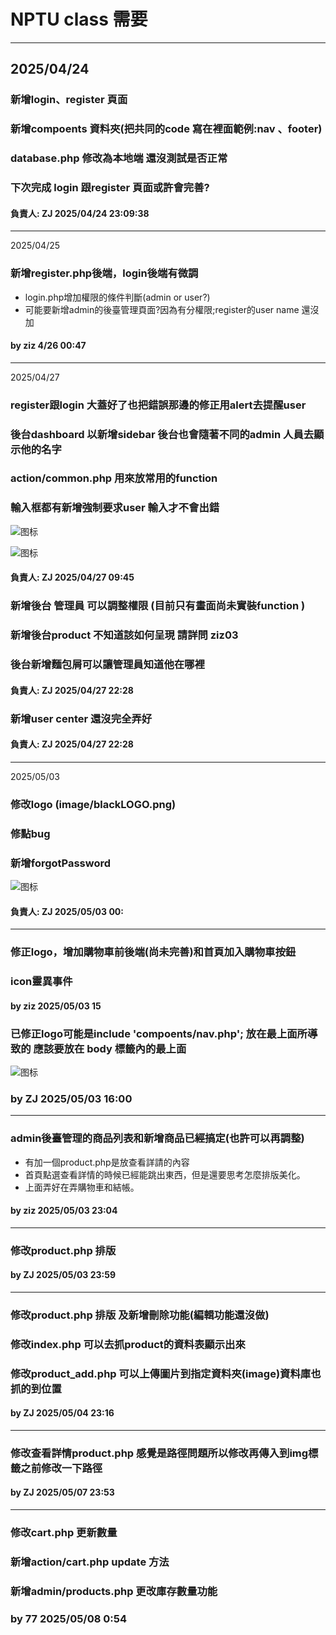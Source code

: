 NPTU class 需要 
===
----
2025/04/24
--- 
### 新增login、register 頁面 
### 新增compoents 資料夾(把共同的code 寫在裡面範例:nav 、footer)
### database.php 修改為本地端 還沒測試是否正常 
### 下次完成 login 跟register 頁面或許會完善?

#### 負責人: ZJ  2025/04/24 23:09:38
---
2025/04/25
### 新增register.php後端，login後端有微調
-  login.php增加權限的條件判斷(admin or user?)
-  可能要新增admin的後臺管理頁面?因為有分權限;register的user name 還沒加
#### by ziz 4/26 00:47
---
2025/04/27
###  register跟login 大蓋好了也把錯誤那邊的修正用alert去提醒user
###  後台dashboard 以新增sidebar 後台也會隨著不同的admin 人員去顯示他的名字
###  action/common.php 用來放常用的function
###  輸入框都有新增強制要求user 輸入才不會出錯
![ 图标](readmeimg/dashboard.png)

![ 图标](readmeimg/dashboard2.png)

#### 負責人: ZJ  2025/04/27 09:45

### 新增後台 管理員 可以調整權限 (目前只有畫面尚未實裝function )
### 新增後台product 不知道該如何呈現 請詳問 ziz03
### 後台新增麵包屑可以讓管理員知道他在哪裡

#### 負責人: ZJ  2025/04/27 22:28

### 新增user center 還沒完全弄好
#### 負責人: ZJ  2025/04/27 22:28
---
2025/05/03
### 修改logo (image/blackLOGO.png)
### 修點bug
### 新增forgotPassword
![ 图标](readmeimg/1280.jpg)

#### 負責人: ZJ  2025/05/03 00:
---
### 修正logo，增加購物車前後端(尚未完善)和首頁加入購物車按鈕
### icon靈異事件
#### by ziz 2025/05/03 15

### 已修正logo可能是include 'compoents/nav.php'; 放在最上面所導致的 應該要放在 body 標籤內的最上面
![ 图标](readmeimg/images.jpg)

### by ZJ 2025/05/03 16:00
----
### admin後臺管理的商品列表和新增商品已經搞定(也許可以再調整)
- 有加一個product.php是放查看詳請的內容
- 首頁點選查看詳情的時候已經能跳出東西，但是還要思考怎麼排版美化。
- 上面弄好在弄購物車和結帳。
#### by ziz 2025/05/03 23:04
---
### 修改product.php 排版

#### by ZJ 2025/05/03 23:59
---
### 修改product.php 排版 及新增刪除功能(編輯功能還沒做)
### 修改index.php 可以去抓product的資料表顯示出來
### 修改product_add.php 可以上傳圖片到指定資料夾(image)資料庫也抓的到位置

#### by ZJ 2025/05/04 23:16
---
### 修改查看詳情product.php 感覺是路徑問題所以修改再傳入到img標籤之前修改一下路徑


#### by ZJ 2025/05/07 23:53
---
### 修改cart.php 更新數量 
### 新增action/cart.php update 方法
### 新增admin/products.php 更改庫存數量功能

### by 77 2025/05/08 0:54